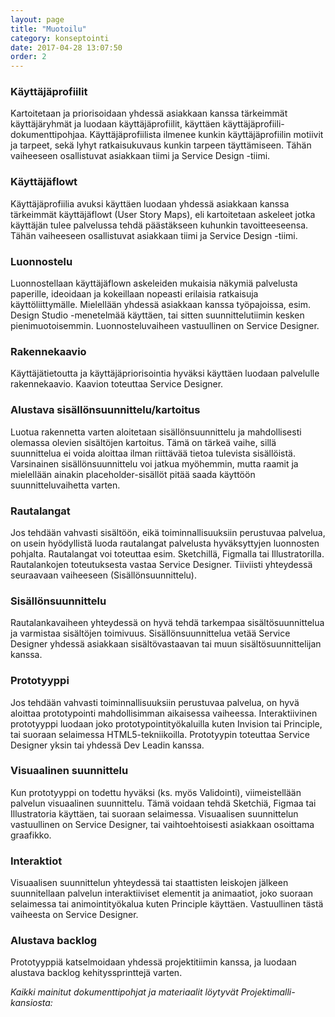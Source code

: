 ```yaml
---
layout: page
title: "Muotoilu"
category: konseptointi
date: 2017-04-28 13:07:50
order: 2
---
```


### Käyttäjäprofiilit

Kartoitetaan ja priorisoidaan yhdessä asiakkaan kanssa tärkeimmät käyttäjäryhmät ja luodaan käyttäjäprofiilit, käyttäen käyttäjäprofiili-dokumenttipohjaa. Käyttäjäprofiilista ilmenee kunkin käyttäjäprofiilin motiivit ja tarpeet, sekä lyhyt ratkaisukuvaus kunkin tarpeen täyttämiseen. Tähän vaiheeseen osallistuvat asiakkaan tiimi ja Service Design -tiimi.

### Käyttäjäflowt

Käyttäjäprofiilia avuksi käyttäen luodaan yhdessä asiakkaan kanssa tärkeimmät käyttäjäflowt (User Story Maps), eli kartoitetaan askeleet jotka käyttäjän tulee palvelussa tehdä päästäkseen kuhunkin tavoitteeseensa. Tähän vaiheeseen osallistuvat asiakkaan tiimi ja Service Design -tiimi.

### Luonnostelu

Luonnostellaan käyttäjäflown askeleiden mukaisia näkymiä palvelusta paperille, ideoidaan ja kokeillaan nopeasti erilaisia ratkaisuja käyttöliittymälle. Mielellään yhdessä asiakkaan kanssa työpajoissa, esim. Design Studio -menetelmää käyttäen, tai sitten suunnittelutiimin kesken pienimuotoisemmin. Luonnosteluvaiheen vastuullinen on Service Designer.

### Rakennekaavio

Käyttäjätietoutta ja käyttäjäpriorisointia hyväksi käyttäen luodaan palvelulle rakennekaavio. Kaavion toteuttaa Service Designer.

### Alustava sisällönsuunnittelu/kartoitus

Luotua rakennetta varten aloitetaan sisällönsuunnittelu ja mahdollisesti olemassa olevien sisältöjen kartoitus. Tämä on tärkeä vaihe, sillä suunnittelua ei voida aloittaa ilman riittävää tietoa tulevista sisällöistä. Varsinainen sisällönsuunnittelu voi jatkua myöhemmin, mutta raamit ja mielellään ainakin placeholder-sisällöt pitää saada käyttöön suunnitteluvaihetta varten.

### Rautalangat

Jos tehdään vahvasti sisältöön, eikä toiminnallisuuksiin perustuvaa palvelua, on usein hyödyllistä luoda rautalangat palvelusta hyväksyttyjen luonnosten pohjalta. Rautalangat voi toteuttaa esim. Sketchillä, Figmalla tai Illustratorilla. Rautalankojen toteutuksesta vastaa Service Designer. Tiiviisti yhteydessä seuraavaan vaiheeseen (Sisällönsuunnittelu).

### Sisällönsuunnittelu

Rautalankavaiheen yhteydessä on hyvä tehdä tarkempaa sisältösuunnittelua ja varmistaa sisältöjen toimivuus. Sisällönsuunnittelua vetää Service Designer yhdessä asiakkaan sisältövastaavan tai muun sisältösuunnittelijan kanssa.

### Prototyyppi

Jos tehdään vahvasti toiminnallisuuksiin perustuvaa palvelua, on hyvä aloittaa prototypointi mahdollisimman aikaisessa vaiheessa. Interaktiivinen prototyyppi luodaan joko prototypointityökaluilla kuten Invision tai Principle, tai suoraan selaimessa HTML5-tekniikoilla. Prototyypin toteuttaa Service Designer yksin tai yhdessä Dev Leadin kanssa.

### Visuaalinen suunnittelu

Kun prototyyppi on todettu hyväksi (ks. myös Validointi), viimeistellään palvelun visuaalinen suunnittelu. Tämä voidaan tehdä Sketchiä, Figmaa tai Illustratoria käyttäen, tai suoraan selaimessa. Visuaalisen suunnittelun vastuullinen on Service Designer, tai vaihtoehtoisesti asiakkaan osoittama graafikko.

### Interaktiot

Visuaalisen suunnittelun yhteydessä tai staattisten leiskojen jälkeen suunnitellaan palvelun interaktiiviset elementit ja animaatiot, joko suoraan selaimessa tai animointityökalua kuten Principle käyttäen. Vastuullinen tästä vaiheesta on Service Designer.

### Alustava backlog

Prototyyppiä katselmoidaan yhdessä projektitiimin kanssa, ja luodaan alustava backlog kehityssprinttejä varten.

_Kaikki mainitut dokumenttipohjat ja materiaalit löytyvät Projektimalli-kansiosta:_
